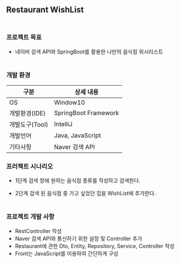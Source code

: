 ## Restaurant WishList<br/><br/> 
 
### **프로젝트 목표**
- 네이버 검색 API와 SpringBoot를 활용한 나만의 음식점 위시리스트<br/><br/>

### **개발 환경**
|구분|상세 내용|
|------|---|
|OS|Window10|
|개발환경(IDE)|SpringBoot Framework|
|개발도구(Tool)|IntelliJ|
|개발언어|Java, JavaScript|
|기타사항|Naver 검색 API|<br/><br/>


### **프러젝트 시나리오**
- 1단계
검색 창에 원하는 음식점 종류를 작성하고 검색한다.

- 2단계
검색 된 음식점 중 가고 싶었던 집을 WishList에 추가한다.<br/><br/>


### **프로젝트 개발 사항**  
- RestController 작성
- Naver 검색 API와 통신하기 위한 설정 및 Controller 추가
- Restaurant에 관한 Dto, Entity, Repository, Service, Controller 작성
- Front는 JavaScript를 이용하여 간단하게 구성














